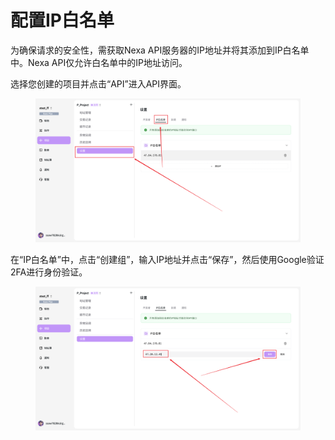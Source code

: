 # 配置IP白名单

为确保请求的安全性，需获取Nexa API服务器的IP地址并将其添加到IP白名单中。Nexa API仅允许白名单中的IP地址访问。

选择您创建的项目并点击“API”进入API界面。

<figure>     <img          src="../images/Snipaste_2025-08-21_14-06-42.png"          width="900"          height="auto"     > </figure>

在“IP白名单”中，点击“创建组”，输入IP地址并点击“保存”，然后使用Google验证2FA进行身份验证。

<figure>     <img          src="../images/Snipaste_2025-08-21_14-08-49.png"          width="900"          height="auto"     > </figure>
